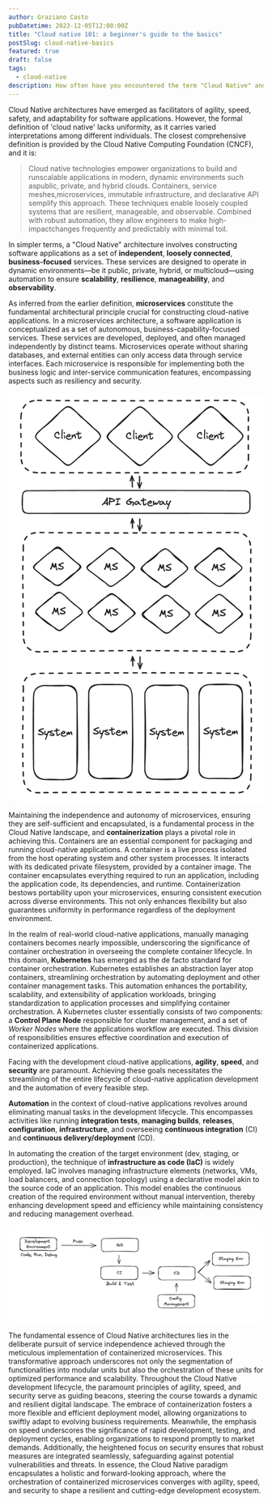 ```yaml
---
author: Graziano Casto
pubDatetime: 2023-12-05T12:00:00Z
title: "Cloud native 101: a beginner's guide to the basics"
postSlug: cloud-native-basics
featured: true
draft: false
tags:
  - cloud-native
description: How often have you encountered the term "Cloud Native" and found yourself pondering the significance of 'Native'? In this article, I aim to address this question by providing a straightforward yet comprehensive definition of Cloud Native. Delving into the fundamental concepts that underpin Cloud Native architectures, I aim to offer clarity on what it truly means to adopt a Cloud Native approach.
---
```


Cloud Native architectures have emerged as facilitators of agility, speed, safety, and adaptability for software applications. However, the formal definition of 'cloud native' lacks uniformity, as it carries varied interpretations among different individuals. The closest comprehensive definition is provided by the Cloud Native Computing Foundation (CNCF), and it is:

> Cloud native technologies empower organizations to build and runscalable applications in modern, dynamic environments such aspublic, private, and hybrid clouds. Containers, service meshes,microservices, immutable infrastructure, and declarative API semplify this approach. These techniques enable loosely coupled systems that are resilient, manageable, and observable. Combined with robust automation, they allow engineers to make high-impactchanges frequently and predictably with minimal toil.

In simpler terms, a "Cloud Native" architecture involves constructing software applications as a set of **independent**, **loosely connected**, **business-focused** services. These services are designed to operate in dynamic environments—be it public, private, hybrid, or multicloud—using automation to ensure **scalability**, **resilience**, **manageability**, and **observability**.

As inferred from the earlier definition, **microservices** constitute the fundamental architectural principle crucial for constructing cloud-native applications. In a microservices architecture, a software application is conceptualized as a set of autonomous, business-capability-focused services. These services are developed, deployed, and often managed independently by distinct teams. Microservices operate without sharing databases, and external entities can only access data through service interfaces. Each microservice is responsible for implementing both the business logic and inter-service communication features, encompassing aspects such as resiliency and security.

![ms-architecture](../../assets/images/ms-architecture.png)

Maintaining the independence and autonomy of microservices, ensuring they are self-sufficient and encapsulated, is a fundamental process in the Cloud Native landscape, and **containerization** plays a pivotal role in achieving this. Containers are an essential component for packaging and running cloud-native applications.
A container is a live process isolated from the host operating system and other system processes. It interacts with its dedicated private filesystem, provided by a container image. The container encapsulates everything required to run an application, including the application code, its dependencies, and runtime.
Containerization bestows portability upon your microservices, ensuring consistent execution across diverse environments. This not only enhances flexibility but also guarantees uniformity in performance regardless of the deployment environment.

In the realm of real-world cloud-native applications, manually managing containers becomes nearly impossible, underscoring the significance of container orchestration in overseeing the complete container lifecycle. In this domain, **Kubernetes** has emerged as the de facto standard for container orchestration. Kubernetes establishes an abstraction layer atop containers, streamlining orchestration by automating deployment and other container management tasks. This automation enhances the portability, scalability, and extensibility of application workloads, bringing standardization to application processes and simplifying container orchestration.
A Kubernetes cluster essentially consists of two components: a **Control Plane Node** responsible for cluster management, and a set of _Worker Nodes_ where the applications workflow are executed. This division of responsibilities ensures effective coordination and execution of containerized applications.

Facing with the development cloud-native applications, **agility**, **speed**, and **security** are paramount. Achieving these goals necessitates the streamlining of the entire lifecycle of cloud-native application development and the automation of every feasible step.

**Automation** in the context of cloud-native applications revolves around eliminating manual tasks in the development lifecycle. This encompasses activities like running **integration tests**, **managing builds**, **releases**, **configuration**, **infrastructure**, and overseeing **continuous integration** (CI) and **continuous delivery/deployment** (CD).

In automating the creation of the target environment (dev, staging, or production), the technique of **infrastructure as code (IaC)** is widely employed. IaC involves managing infrastructure elements (networks, VMs, load balancers, and connection topology) using a declarative model akin to the source code of an application. This model enables the continuous creation of the required environment without manual intervention, thereby enhancing development speed and efficiency while maintaining consistency and reducing management overhead.

![dev-lifecycle](../../assets/images/dev-lifecycle.png)

The fundamental essence of Cloud Native architectures lies in the deliberate pursuit of service independence achieved through the meticulous implementation of containerized microservices. This transformative approach underscores not only the segmentation of functionalities into modular units but also the orchestration of these units for optimized performance and scalability. Throughout the Cloud Native development lifecycle, the paramount principles of agility, speed, and security serve as guiding beacons, steering the course towards a dynamic and resilient digital landscape. The embrace of containerization fosters a more flexible and efficient deployment model, allowing organizations to swiftly adapt to evolving business requirements. Meanwhile, the emphasis on speed underscores the significance of rapid development, testing, and deployment cycles, enabling organizations to respond promptly to market demands. Additionally, the heightened focus on security ensures that robust measures are integrated seamlessly, safeguarding against potential vulnerabilities and threats. In essence, the Cloud Native paradigm encapsulates a holistic and forward-looking approach, where the orchestration of containerized microservices converges with agility, speed, and security to shape a resilient and cutting-edge development ecosystem.
